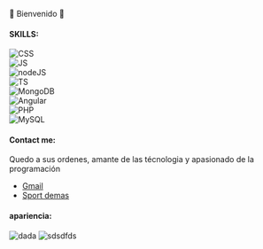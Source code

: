 🌱 Bienvenido 👋

<!--
**Raprt08/raprt08** is a ✨ _special_ ✨ repository because its `README.md` (this file) appears on your GitHub profile.

Here are some ideas to get you started:

- 🔭 I’m currently working on ...
- 🌱 I’m currently learning ...
- 👯 I’m looking to collaborate on ...
- 🤔 I’m looking for help with ...
- 💬 Ask me about ...
- 📫 How to reach me: ...
- 😄 Pronouns: ...
- ⚡ Fun fact: ...
-->

#### SKILLS:

![CSS](https://img.shields.io/badge/CSS-0095D5?style=for-the-badge&logo=CSS3&logoColor=white&color=1572B6&labelColor=101010)</br>
![JS](https://img.shields.io/badge/JavaScrpt-0095D5?style=for-the-badge&logo=JavaScript&logoColor=white&color=CDF322&labelColor=101010)</br>
![nodeJS](https://img.shields.io/badge/NodeJS-0095D5?style=for-the-badge&logo=Node.js&logoColor=white&color=339933&labelColor=101010)</br>
![TS](https://img.shields.io/badge/TypeScript-0095D5?style=for-the-badge&logo=TypeScript&logoColor=white&color=3178C6&labelColor=101010)</br>
![MongoDB](https://img.shields.io/badge/MongoDB-0095D5?style=for-the-badge&logo=MongoDB&logoColor=white&color=47A248&labelColor=101010)</br>
![Angular](https://img.shields.io/badge/Angular-0095D5?style=for-the-badge&logo=Angular&logoColor=white&color=DD0031&labelColor=101010)</br>
![PHP](https://img.shields.io/badge/PHP-0095D5?style=for-the-badge&logo=PHP&logoColor=white&color=777BB4&labelColor=101010)</br>
![MySQL](https://img.shields.io/badge/MySQL-0095D5?style=for-the-badge&logo=MySQL&logoColor=white&color=4479A1&labelColor=101010)

#### Contact me:

  Quedo a sus ordenes, amante de las técnologia y apasionado de la programación

- [Gmail](https://gmail.com.mx)
- [Sport demas](https://google.com.mx)

#### apariencia:
![dada](https://img.shields.io/static/v1?label=info-101010&message=mensajeimportado&color=red&labelColor=f2fd0a)
 ![sdsdfds](https://img.shields.io/azure-devops/amarillo/rojo/PROJECT/DEFINITION&ID=2)
